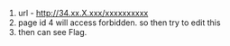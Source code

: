 1) url - http://34.xx.X.xxx/xxxxxxxxxx
2) page id 4 will access forbidden. so then try to edit this
3) then can see Flag.

